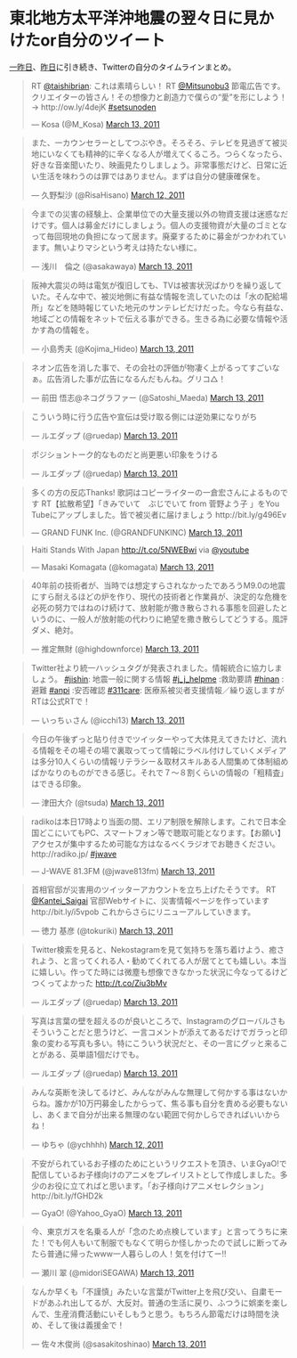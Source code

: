 # <span>東北地方太平洋沖地震の</span><span>翌々日に見かけたor自分のツイート</span>

[一昨日](/2011/03/11/japan-earthquake-311)、[昨日](/2011/03/12/japan-earthquake-311)に引き続き、Twitterの自分のタイムラインまとめ。
<!-- READMORE -->

<blockquote class="twitter-tweet"><p>RT <a href="https://twitter.com/taishibrian">@taishibrian</a>: これは素晴らしい！ RT <a href="https://twitter.com/Mitsunobu3">@Mitsunobu3</a> 節電広告です。クリエイターの皆さん！その想像力と創造力で僕らの“愛”を形にしよう！→ http://ow.ly/4dejK <a href="https://twitter.com/search?q=%23setsunoden&amp;src=hash">#setsunoden</a></p>&mdash; Kosa (@M_Kosa) <a href="https://twitter.com/M_Kosa/statuses/46750926454792193">March 13, 2011</a></blockquote>

<blockquote class="twitter-tweet"><p>また、一カウンセラーとしてつぶやき。そろそろ、テレビを見過ぎて被災地にいなくても精神的に辛くなる人が増えてくるころ。つらくなったら、好きな音楽聞いたり、映画見たりしましょう。非常事態だけど、日常に近い生活を味わうのは罪ではありません。まずは自分の健康確保を。</p>&mdash; 久野梨沙 (@RisaHisano) <a href="https://twitter.com/RisaHisano/statuses/46573408460357632">March 12, 2011</a></blockquote>

<blockquote class="twitter-tweet"><p>今までの災害の経験上、企業単位での大量支援以外の物資支援は迷惑なだけです。個人は募金だけにしましょう。個人の支援物資が大量のゴミとなって毎回現地の負担になって居ます。廃棄するために募金がつかわれています。無いよりマシという考えは持たない様に。</p>&mdash; 浅川　倫之 (@asakawaya) <a href="https://twitter.com/asakawaya/statuses/46737260640616448">March 13, 2011</a></blockquote>

<blockquote class="twitter-tweet"><p>阪神大震災の時は電気が復旧しても、TVは被害状況ばかりを繰り返していた。そんな中で、被災地側に有益な情報を流していたのは「水の配給場所」などを随時報じていた地元のサンテレビだけだった。今なら有益な、地域ごとの情報をネットで伝える事ができる。生きる為に必要な情報や活かす為の情報を。</p>&mdash; 小島秀夫 (@Kojima_Hideo) <a href="https://twitter.com/Kojima_Hideo/statuses/46775378970288128">March 13, 2011</a></blockquote>

<blockquote class="twitter-tweet"><p>ネオン広告を消した事で、その会社の評価が物凄く上がるってすごいなぁ。広告消した事が広告になるんだもんね。グリコ△！</p>&mdash; 前田 悟志@ネコグラファー (@Satoshi_Maeda) <a href="https://twitter.com/Satoshi_Maeda/statuses/46784358299869184">March 13, 2011</a></blockquote>

<blockquote class="twitter-tweet"><p>こういう時に行う広告や宣伝は受け取る側には逆効果になりがち</p>&mdash; ルエダップ (@ruedap) <a href="https://twitter.com/ruedap/statuses/46789349601312768">March 13, 2011</a></blockquote>

<blockquote class="twitter-tweet"><p>ポジショントーク的なものだと尚更悪い印象をうける</p>&mdash; ルエダップ (@ruedap) <a href="https://twitter.com/ruedap/statuses/46789919619817472">March 13, 2011</a></blockquote>

<blockquote class="twitter-tweet"><p>多くの方の反応Thanks! 歌詞はコピーライターの一倉宏さんによるものです RT【拡散希望】「きみでいて　ぶじでいて from 菅野よう子 」をYou Tubeにアップしました。皆で被災者に届けましょう http://bit.ly/g496Ev</p>&mdash; GRAND FUNK Inc. (@GRANDFUNKINC) <a href="https://twitter.com/GRANDFUNKINC/statuses/46779189969420288">March 13, 2011</a></blockquote>

<blockquote class="twitter-tweet"><p>Haiti Stands With Japan <a href="http://t.co/5NWEBwi">http://t.co/5NWEBwi</a> via <a href="https://twitter.com/YouTube">@youtube</a></p>&mdash; Masaki Komagata (@komagata) <a href="https://twitter.com/komagata/statuses/46790907948826624">March 13, 2011</a></blockquote>

<blockquote class="twitter-tweet"><p>40年前の技術者が、当時では想定すらされなかったであろうM9.0の地震にすら耐えるほどの炉を作り、現代の技術者と作業員が、決定的な危機を必死の努力ではねのけ続けて、放射能が撒き散らされる事態を回避したというのに、一般人が放射能の代わりに絶望を撒き散らしてどうする。風評ダメ、絶対。</p>&mdash; 推定無財 (@highdownforce) <a href="https://twitter.com/highdownforce/statuses/46777890590826496">March 13, 2011</a></blockquote>

<blockquote class="twitter-tweet"><p>Twitter社より統一ハッシュタグが発表されました。情報統合に協力しましょう。 <a href="https://twitter.com/search?q=%23jishin&amp;src=hash">#jishin</a>: 地震一般に関する情報 <a href="https://twitter.com/search?q=%23j_j_helpme&amp;src=hash">#j_j_helpme</a> :救助要請 <a href="https://twitter.com/search?q=%23hinan&amp;src=hash">#hinan</a> :避難 <a href="https://twitter.com/search?q=%23anpi&amp;src=hash">#anpi</a> :安否確認 <a href="https://twitter.com/search?q=%23311care&amp;src=hash">#311care</a>: 医療系被災者支援情報／繰り返しますがRTは公式RTで！</p>&mdash; いっちぃさん (@icchi13) <a href="https://twitter.com/icchi13/statuses/46778687659589634">March 13, 2011</a></blockquote>

<blockquote class="twitter-tweet"><p>今日の午後ずっと貼り付きでツイッターやって大体見えてきたけど、流れる情報をその場その場で裏取ってって情報にラベル付けしていくメディアは多分10人くらいの情報リテラシー＆取材スキルある人間集めて体制組めばかなりのものができる感じ。それで７～８割くらいの情報の「粗精査」はできる印象。</p>&mdash; 津田大介 (@tsuda) <a href="https://twitter.com/tsuda/statuses/46836775007690752">March 13, 2011</a></blockquote>

<blockquote class="twitter-tweet"><p>radikoは本日17時より当面の間、エリア制限を解除します。これで日本全国どこにいてもPC、スマートフォン等で聴取可能となります。【お願い】アクセスが集中するため可能な方はなるべくラジオでお聴きください。 http://radiko.jp/ <a href="https://twitter.com/search?q=%23jwave&amp;src=hash">#jwave</a></p>&mdash; J-WAVE 81.3FM (@jwave813fm) <a href="https://twitter.com/jwave813fm/statuses/46846670394228736">March 13, 2011</a></blockquote>

<blockquote class="twitter-tweet"><p>首相官邸が災害用のツイッターアカウントを立ち上げたそうです。 RT <a href="https://twitter.com/Kantei_Saigai">@Kantei_Saigai</a> 官邸Webサイトに、災害情報ページを作っていますhttp://bit.ly/i5vpob これからさらにリニューアルしていきます。</p>&mdash; 徳力 基彦 (@tokuriki) <a href="https://twitter.com/tokuriki/statuses/46872664886874112">March 13, 2011</a></blockquote>

<blockquote class="twitter-tweet"><p>Twitter検索を見ると、Nekostagramを見て気持ちを落ち着けよう、癒されよう、と言ってくれる人・勧めてくれてる人が居てとても嬉しい。本当に嬉しい。作ってた時には微塵も想像できなかった状況に今なってるけどつくってよかった <a href="http://t.co/Ziu3bMv">http://t.co/Ziu3bMv</a></p>&mdash; ルエダップ (@ruedap) <a href="https://twitter.com/ruedap/statuses/46902828823871488">March 13, 2011</a></blockquote>

<blockquote class="twitter-tweet"><p>写真は言葉の壁を超えるのが良いところで、Instagramのグローバルさもそういうことだと思うけど、一言コメントが添えてあるだけでガラっと印象の変わる写真も多い。特にこういう状況だと、その一言にグッと来ることがある、英単語1個だけでも。</p>&mdash; ルエダップ (@ruedap) <a href="https://twitter.com/ruedap/statuses/46905875268513792">March 13, 2011</a></blockquote>

<blockquote class="twitter-tweet"><p>みんな英断を決してるけど、みんながみんな無理して何かする事はないからね。誰かが10万円募金したからって、焦る事も自分を責める必要もないし、あくまで自分が出来る無理のない範囲で何かしらできればいいからね！</p>&mdash; ゆちゃ (@ychhhh) <a href="https://twitter.com/ychhhh/statuses/46570666044030976">March 12, 2011</a></blockquote>

<blockquote class="twitter-tweet"><p>不安がられているお子様のためにというリクエストを頂き、いまGyaO!で配信しているお子様向けのアニメをプレイリストとして作成しました。多少のお役に立てればと思います。「お子様向けアニメセレクション」http://bit.ly/fGHD2k</p>&mdash; GyaO! (@Yahoo_GyaO) <a href="https://twitter.com/Yahoo_GyaO/statuses/46820240167931904">March 13, 2011</a></blockquote>

<blockquote class="twitter-tweet"><p>今、東京ガスを名乗る人が「念のため点検しています」と言ってうちに来た！でも何人もいて制服でもなくて明らか怪しかったので試しに断ってみたら普通に帰ったwww一人暮らしの人！気を付けてー‼</p>&mdash; 瀬川 翠 (@midoriSEGAWA) <a href="https://twitter.com/midoriSEGAWA/statuses/46891563967725568">March 13, 2011</a></blockquote>

<blockquote class="twitter-tweet"><p>なんか早くも「不謹慎」みたいな言葉がTwitter上を飛び交い、自粛モードがあふれ出してるが、大反対。普通の生活に戻り、ふつうに娯楽を楽しんで、生産消費活動にいそしもうと思う。もちろん節電だけは時間を決め、そして後は義援金で！　</p>&mdash; 佐々木俊尚 (@sasakitoshinao) <a href="https://twitter.com/sasakitoshinao/statuses/46911538937868288">March 13, 2011</a></blockquote>
<script async src="https://platform.twitter.com/widgets.js" charset="utf-8"></script>
